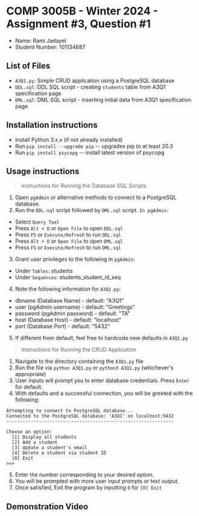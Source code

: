 # COMP 3005B - Winter 2024 - Assignment #3, Question #1
- Name: Rami Jadayel
- Student Number: 101134687

## List of Files
- `A3Q1.py`: Simple CRUD application using a PostgreSQL database
- `DDL.sql`: DDL SQL script - creating `students` table from A3Q1 specification page
- `DML.sql`: DML SQL script - inserting initial data from A3Q1 specification page

## Installation instructions
- Install Python 3.x.x (if not already installed) 
- Run `pip install --upgrade pip` -- upgrades pip to at least 20.3
- Run `pip install psycopg`       -- install latest version of psycopg

## Usage instructions
> Instructions for Running the Database SQL Scripts 
1. Open `pgAdmin` or alternative methods to connect to a PostgreSQL database.
2. Run the `DDL.sql` script followed by `DML.sql` script. 
``` In pgAdmin: ```
- Select `Query Tool`
- Press `Alt + O` or `Open File` to open `DDL.sql`
- Press `F5` or `Execute/Refresh` to run `DDL.sql`
- Press `Alt + O` or `Open File` to open `DML.sql`
- Press `F5` or `Execute/Refresh` to run `DML.sql`
3. Grant user privileges to the following in `pgAdmin`:
- Under    `Tables`: students
- Under `Sequences`: students_student_id_seq
4. Note the following information for `A3Q1.py`:
- dbname      (Database Name) - default: "A3Q1"
- user     (pgAdmin username) - default: "Greetings"
- password (pgAdmin password) - default: "TA"
- host        (Database Host) - default: "localhost"
- port        (Database Port) - default: "5432"
5. If different from default, feel free to hardcode new defaults in `A3Q1.py`

> Instructions for Running the CRUD Application
1. Navigate to the directory containing the `A3Q1.py` file
2. Run the file via `python A3Q1.py` or `python3 A3Q1.py` (whichever's appropriate)
3. User inputs will prompt you to enter database credentials. Press `Enter` for default.
4. With defaults and a successful connection, you will be greeted with the following:
```
Attempting to connect to PostgreSQL database...
Connected to the PostgreSQL database: 'A3Q1' on localhost:5432
--------------------------------------------------------------

Choose an option:
  [1] Display all students
  [2] Add a student
  [3] Update a student's email
  [4] Delete a student via student ID
  [0] Exit
>>>
```
5. Enter the number corresponding to your desired option.
6. You will be prompted with more user input prompts or text output.
7. Once satisfied, Exit the program by inputting `0` for `[0] Exit`

## Demonstration Video
